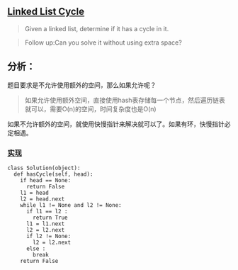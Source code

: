 ## [Linked List Cycle](https://leetcode.com/problems/linked-list-cycle/#/description)

>Given a linked list, determine if it has a cycle in it.

>Follow up:Can you solve it without using extra space?

## 分析：

题目要求是不允许使用额外的空间，那么如果允许呢？
>如果允许使用额外空间，直接使用hash表存储每一个节点，然后遍历链表就可以，需要O(n)的空间，时间复杂度也是O(n)

如果不允许额外的空间，就使用快慢指针来解决就可以了。如果有环，快慢指针必定相遇。
### [实现](../sourcecode/LinkedListCycle.py)
```
class Solution(object):
  def hasCycle(self, head):
    if head == None:
      return False
    l1 = head
    l2 = head.next
    while l1 != None and l2 != None:
      if l1 == l2 :
        return True
      l1 = l1.next
      l2 = l2.next
      if l2 != None:
        l2 = l2.next
      else :
        break
    return False
```
